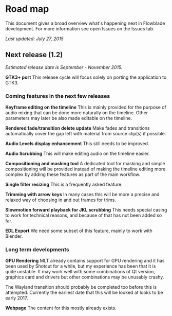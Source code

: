 # Road map
This document gives a broad overview what's happening next in Flowblade development. For more information see open Issues on the Issues tab.

*Last updated: July 27, 2015*

## Next release (1.2)
*Estimated release date is September - November 2015.*

**GTK3+ port** This release cycle will focus solely on porting the application to GTK3.

### Coming features in the next few releases

**Keyframe editing on the timeline** This is mainly provided for the purpose of audio mixing that can be done more naturally on the timeline. Other parameters may later be also made editable on the timeline.

**Rendered fade/transition delete update** Make fades and transitions automatically cover the gap left with material from source clip(s) if possible.

**Audio Levels display enhancement** This still needs to be improved.

**Audio Scrubbing** This will make editing audio on the timeline easier.

**Compositioning and masking tool** A dedicated tool for masking and simple compositioning will be provided instead of making the timeline editing more complex by adding these features as part of the main workflow.

**Single filter resizing** This is a frequently asked feature.

**Trimming with arrow keys** In many cases this will be more a precise and relaxed way of choosing in and out frames for trims.

**Slowmotion forward playback for JKL scrubbing** This needs special casing to work for technical reasons, and because of that has not been added so far.

**EDL Export** We need some subset of this feature, mainly to work with Blender.

### Long term developments

**GPU Rendering** MLT already contains support for GPU rendering and it has been used by Shotcut for a while, but my experience has been that it is quite unstable. It may work well with some combinations of Qt version, graphics card and drivers but other combinations may be unusably crashy. 

The Wayland transition should probably be completed too before this is attempted. Currently the earliest date that this will be looked at looks to be early 2017.

**Webpage** The content for this mostly already exists. 
